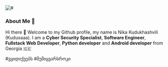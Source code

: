 ![#](https://hits.seeyoufarm.com/api/count/incr/badge.svg?url=https%3A%2F%2Fgithub.com%2FKuduxaaa%2F&count_bg=%2379C83D&title_bg=%23555555&icon=redhat.svg&icon_color=%23E7E7E7&title=Visitors&edge_flat=false)
### About Me 🧑

Hi there 👋 Welcome to my Github profile, my name is Nika Kudukhashvili (Kuduxaaa). I am a **Cyber Security Specialist**, **Software Engineer**, **Fullstack Web Developer**, **Python developer** and **Android developer** from Georgia 🇬🇪 

#ვყიდიქვებს
#მემიყვარსროკი
